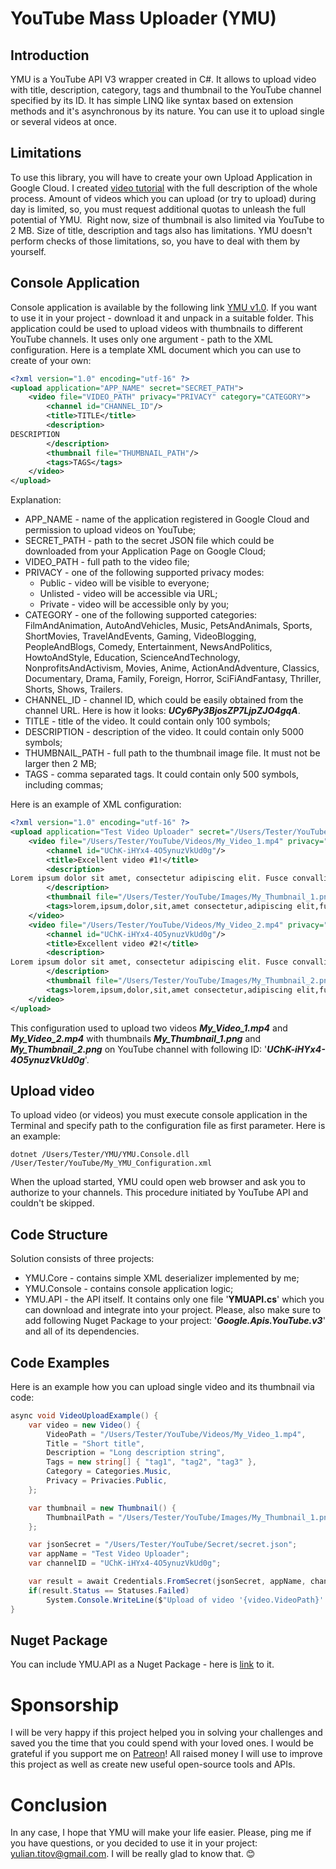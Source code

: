 # YouTube Mass Uploader (YMU)
## Introduction
YMU is a YouTube API V3 wrapper created in C#. It allows to upload video with title, description, category, tags and thumbnail to the YouTube channel specified by its ID. It has simple LINQ like syntax based on extension methods and it's asynchronous by its nature. You can use it to upload single or several videos at once. 
## Limitations
To use this library, you will have to create your own Upload Application in Google Cloud. I created [video tutorial](https://youtu.be/mp3mDT_x6ho) with the full description of the whole process.
Amount of videos which you can upload (or try to upload) during day is limited, so, you must request additional quotas to unleash the full potential of YMU. 
Right now, size of thumbnail is also limited via YouTube to 2 MB. Size of title, description and tags also has limitations. YMU doesn't perform checks of those limitations, so, you have to deal with them by yourself.
## Console Application
Console application is available by the following link [YMU v1.0](https://drive.google.com/file/d/1UGohzl4tmyR1mUI8Cva-ijrBD0h7-wjA/view?usp=sharing).
If you want to use it in your project - download it and unpack in a suitable folder. This application could be used to upload videos with thumbnails to different YouTube channels. It uses only one argument - path to the XML configuration.
Here is a template XML document which you can use to create of your own:
```XML
<?xml version="1.0" encoding="utf-16" ?>
<upload application="APP_NAME" secret="SECRET_PATH">
    <video file="VIDEO_PATH" privacy="PRIVACY" category="CATEGORY">
        <channel id="CHANNEL_ID"/>
        <title>TITLE</title>
        <description>
DESCRIPTION
        </description>
        <thumbnail file="THUMBNAIL_PATH"/>         
        <tags>TAGS</tags>
    </video>
</upload>
```
Explanation:
- APP_NAME - name of the application registered in Google Cloud and permission to upload videos on YouTube;
- SECRET_PATH - path to the secret JSON file which could be downloaded from your Application Page on Google Cloud;
- VIDEO_PATH - full path to the video file;
- PRIVACY - one of the following supported privacy modes:
  - Public - video will be visible to everyone;
  - Unlisted - video will be accessible via URL;
  - Private - video will be accessible only by you;
- CATEGORY - one of the following supported categories: FilmAndAnimation, AutoAndVehicles, Music, PetsAndAnimals, Sports, ShortMovies, TravelAndEvents, Gaming, VideoBlogging, PeopleAndBlogs, Comedy, Entertainment, NewsAndPolitics, HowtoAndStyle, Education, ScienceAndTechnology, NonprofitsAndActivism, Movies, Anime, ActionAndAdventure, Classics, Documentary, Drama, Family, Foreign, Horror, SciFiAndFantasy, Thriller, Shorts, Shows, Trailers.
- CHANNEL_ID - channel ID, which could be easily obtained from the channel URL. Here is how it looks: ***UCy6Py3BjosZP7LjpZJO4gqA***.
- TITLE - title of the video. It could contain only 100 symbols;
- DESCRIPTION - description of the video. It could contain only 5000 symbols;
- THUMBNAIL_PATH - full path to the thumbnail image file. It must not be larger then 2 MB;
- TAGS - comma separated tags. It could contain only 500 symbols, including commas;

Here is an example of XML configuration:
```XML
<?xml version="1.0" encoding="utf-16" ?>
<upload application="Test Video Uploader" secret="/Users/Tester/YouTube/Secret/secret.json">
    <video file="/Users/Tester/YouTube/Videos/My_Video_1.mp4" privacy="Public" category="Entertainment">
        <channel id="UChK-iHYx4-4O5ynuzVkUd0g"/>
        <title>Excellent video #1!</title>
        <description>
Lorem ipsum dolor sit amet, consectetur adipiscing elit. Fusce convallis eros nunc, vel molestie tortor blandit sed. Vestibulum eget aliquet odio. Integer eu volutpat lacus, vel finibus leo. Mauris non vehicula purus.  
        </description>
        <thumbnail file="/Users/Tester/YouTube/Images/My_Thumbnail_1.png"/>         
        <tags>lorem,ipsum,dolor,sit,amet consectetur,adipiscing elit,fusce convallis eros,nunc vel molestie tortor, blandit sed vestibulum</tags>
    </video>
    <video file="/Users/Tester/YouTube/Videos/My_Video_2.mp4" privacy="Public" category="Entertainment">
        <channel id="UChK-iHYx4-4O5ynuzVkUd0g"/>
        <title>Excellent video #2!</title>
        <description>
Lorem ipsum dolor sit amet, consectetur adipiscing elit. Fusce convallis eros nunc, vel molestie tortor blandit sed. Vestibulum eget aliquet odio. Integer eu volutpat lacus, vel finibus leo. Mauris non vehicula purus.  
        </description>
        <thumbnail file="/Users/Tester/YouTube/Images/My_Thumbnail_2.png"/>         
        <tags>lorem,ipsum,dolor,sit,amet consectetur,adipiscing elit,fusce convallis eros,nunc vel molestie tortor, blandit sed vestibulum</tags>
    </video>  
</upload>
```
This configuration used to upload two videos ***My_Video_1.mp4*** and ***My_Video_2.mp4*** with thumbnails ***My_Thumbnail_1.png*** and ***My_Thumbnail_2.png*** on YouTube channel with following ID: '***UChK-iHYx4-4O5ynuzVkUd0g***'. 
## Upload video
To upload video (or videos) you must execute console application in the Terminal and specify path to the configuration file as first parameter. Here is an example:
```
dotnet /Users/Tester/YMU/YMU.Console.dll /User/Tester/YouTube/My_YMU_Configuration.xml 
```
When the upload started, YMU could open web browser and ask you to authorize to your channels. This procedure initiated by YouTube API and couldn't be skipped.

## Code Structure
Solution consists of three projects:
- YMU.Core - contains simple XML deserializer implemented by me;
- YMU.Console - contains console application logic;
- YMU.API - the API itself. It contains only one file '**YMUAPI.cs**' which you can download and integrate into your project. Please, also make sure to add following Nuget Package to your project: '***Google.Apis.YouTube.v3***' and all of its dependencies.

## Code Examples
Here is an example how you can upload single video and its thumbnail via code:
```C#
async void VideoUploadExample() {
    var video = new Video() {
        VideoPath = "/Users/Tester/YouTube/Videos/My_Video_1.mp4",
        Title = "Short title",
        Description = "Long description string",
        Tags = new string[] { "tag1", "tag2", "tag3" },
        Category = Categories.Music,
        Privacy = Privacies.Public,
    };

    var thumbnail = new Thumbnail() {
        ThumbnailPath = "/Users/Tester/YouTube/Images/My_Thumbnail_1.png",
    };

    var jsonSecret = "/Users/Tester/YouTube/Secret/secret.json";
    var appName = "Test Video Uploader";
    var channelID = "UChK-iHYx4-4O5ynuzVkUd0g";

    var result = await Credentials.FromSecret(jsonSecret, appName, channelID).Authorize().Upload(video).Upload(thumbnail);
    if(result.Status == Statuses.Failed)
        System.Console.WriteLine($"Upload of video '{video.VideoPath}' is  failed due to error: {result.Error}!");
}
```
## Nuget Package
You can include YMU.API as a Nuget Package - here is [link](https://www.nuget.org/packages/YouTube.Mass.Uploader/) to it.
# Sponsorship
I will be very happy if this project helped you in solving your challenges and saved you the time that you could spend with your loved ones. I would be grateful if you support me on [Patreon](https://www.patreon.com/yulian_titov?fan_landing=true)! All raised money I will use to improve this project as well as create new useful open-source tools and APIs.
# Conclusion
In any case, I hope that YMU will make your life easier. Please, ping me if you have questions, or you decided to use it in your project: [yulian.titov@gmail.com](yulian.titov@gmail.com). I will be really glad to know that. 😊 
